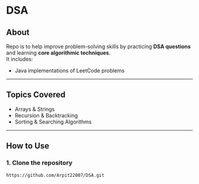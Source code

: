 # DSA

##  About
Repo is to help improve problem-solving skills by practicing **DSA questions** and learning **core algorithmic techniques**.  
It includes:
- Java implementations of LeetCode problems  

---

##  Topics Covered
- Arrays & Strings  
- Recursion & Backtracking  
- Sorting & Searching Algorithms  

---

##  How to Use

### 1. Clone the repository
```bash
https://github.com/Arpit22007/DSA.git
